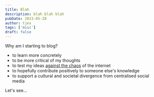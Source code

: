 ```yaml
---
title: Blah
description: blah blah blah
pubDate: 2023-05-28
author: tjex
tags: ['misc']
draft: false
---
```


Why am I starting to blog? 

- to learn more concretely
- to be more critical of my thoughts
- to test my ideas [against the chaos](https://www.google.com) of the internet
- to hopefully contribute positively to someone else's knowledge
- to support a cultural and societal divergence from centralised social media

Let's see...

